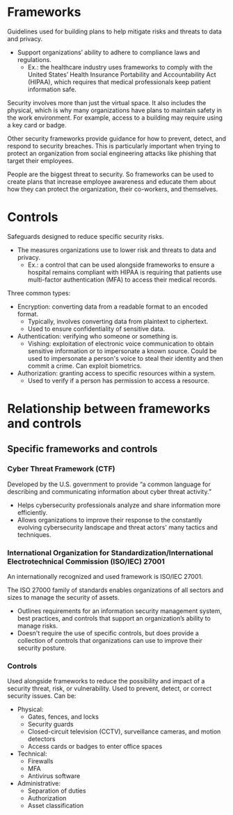 # Frameworks 
Guidelines used for building plans to help mitigate risks and threats to data and privacy.
- Support organizations’ ability to adhere to compliance laws and regulations.
    - Ex.: the healthcare industry uses frameworks to comply with the United States’ Health Insurance Portability and Accountability Act (HIPAA), which requires that medical professionals keep patient information safe. 

Security involves more than just the virtual space. It also includes the physical, which is why many organizations have plans to maintain safety in the work environment. For example, access to a building may require using a key card or badge.

Other security frameworks provide guidance for how to prevent, detect, and respond to security breaches. This is particularly important when trying to protect an organization from social engineering attacks like phishing that target their employees.

People are the biggest threat to security. So frameworks can be used to create plans that increase employee awareness and educate them about how they can protect the organization, their co-workers, and themselves.

# Controls
Safeguards designed to reduce specific security risks. 
- The measures organizations use to lower risk and threats to data and privacy.
    - Ex.: a control that can be used alongside frameworks to ensure a hospital remains compliant with HIPAA is requiring that patients use multi-factor authentication (MFA) to access their medical records.

Three common types:
- Encryption: converting data from a readable format to an encoded format. 
    - Typically, involves converting data from plaintext to ciphertext.   
    - Used to ensure confidentiality of sensitive data.  
- Authentication: verifying who someone or something is.  
    - Vishing: exploitation of electronic voice communication to obtain sensitive information or to impersonate a known source. Could be used to impersonate a person's voice to steal their identity and then commit a crime. Can exploit biometrics.  
- Authorization: granting access to specific resources within a system.
    - Used to verify if a person has permission to access a resource.  

# Relationship between frameworks and controls

## Specific frameworks and controls

### Cyber Threat Framework (CTF)
Developed by the U.S. government to provide “a common language for describing and communicating information about cyber threat activity.” 
- Helps cybersecurity professionals analyze and share information more efficiently. 
- Allows organizations to improve their response to the constantly evolving cybersecurity landscape and threat actors' many tactics and techniques.

### International Organization for Standardization/International Electrotechnical Commission (ISO/IEC) 27001
An internationally recognized and used framework is ISO/IEC 27001.  

The ISO 27000 family of standards enables organizations of all sectors and sizes to manage the security of assets.  
- Outlines requirements for an information security management system, best practices, and controls that support an organization’s ability to manage risks.  
- Doesn't  require the use of specific controls, but does provide a collection of controls that organizations can use to improve their security posture. 

### Controls
Used alongside frameworks to reduce the possibility and impact of a security threat, risk, or vulnerability. Used to prevent, detect, or correct security issues. Can be:
- Physical: 
    - Gates, fences, and locks  
    - Security guards   
    - Closed-circuit television (CCTV), surveillance cameras, and motion detectors  
    - Access cards or badges to enter office spaces 
- Technical:
    - Firewalls   
    - MFA  
    - Antivirus software  
- Administrative:
    - Separation of duties  
    - Authorization  
    - Asset classification